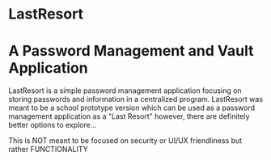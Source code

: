 # LastResort
# A Password Management and Vault Application
LastResort is a simple password management application focusing on storing passwords and information in a centralized program. LastResort was meant to be a school prototype version which can be used as a password management application as a "Last Resort" however, there are definitely better options to explore...

This is NOT meant to be focused on security or UI/UX friendliness but rather FUNCTIONALITY
